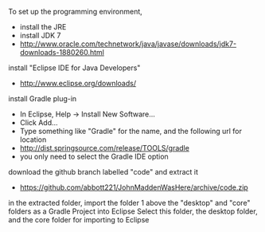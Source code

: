 To set up the programming environment,

- install the JRE
- install JDK 7
- http://www.oracle.com/technetwork/java/javase/downloads/jdk7-downloads-1880260.html

install "Eclipse IDE for Java Developers"
- http://www.eclipse.org/downloads/

install Gradle plug-in
- In Eclipse, Help -> Install New Software...
- Click Add...
- Type something like "Gradle" for the name, and the following url for location
- http://dist.springsource.com/release/TOOLS/gradle
- you only need to select the Gradle IDE option

download the github branch labelled "code" and extract it
- https://github.com/abbott221/JohnMaddenWasHere/archive/code.zip

in the extracted folder, import the folder 1 above the "desktop" and "core" folders as a Gradle Project into Eclipse
Select this folder, the desktop folder, and the core folder for importing to Eclipse
